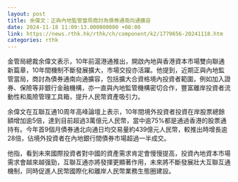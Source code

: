 ```yaml
---
layout: post
title: 余偉文：正與內地監管當局商討為債券通南向通擴容
date: 2024-11-18 11:09:13.000000000 +08:00
link: https://news.rthk.hk/rthk/ch/component/k2/1779656-20241118.htm
categories: rthk
---
```


金管局總裁余偉文表示，10年前滬港通推出，開啟內地與香港資本市場雙向聯通新篇章，10年間機制不斷發展擴大，市場交投亦活躍。他提到，近期正與內地監管當局，商討為債券通南向通擴容，包括擴大合資格境內投資者範圍，例如加入證券、保險等非銀行金融機構，亦一直與內地監管機構密切合作，豐富離岸投資者流動性和風險管理工具箱，提升人民幣資產吸引力。

余偉文在互聯互通10周年高峰論壇上表示，10年間境外投資者投資在岸股票總餘額增加逾5倍，達到目前超過3萬億元人民幣，當中逾75%都是通過香港的股票通持有。今年首9個月債券通北向通日均交易量約439億元人民幣，較推出時增長逾28倍，佔境外投資者在內地銀行間債券市場超過一半成交。

他指，看到未來國際投資者對中國的資產需求肯定會慢慢提高，投資內地資本市場需求會越來越强勁，互聯互通亦將發揮更顯著作用，未來將不斷發展壯大互聯互通機制，同時促進人民幣國際化和離岸人民幣業務生態圈建設。
